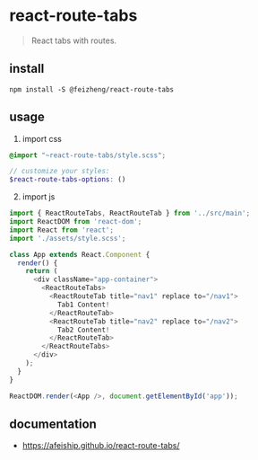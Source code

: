 # react-route-tabs
> React tabs with routes.

## install
```shell
npm install -S @feizheng/react-route-tabs
```

## usage
1. import css
  ```scss
  @import "~react-route-tabs/style.scss";

  // customize your styles:
  $react-route-tabs-options: ()
  ```
2. import js
  ```js
  import { ReactRouteTabs, ReactRouteTab } from '../src/main';
  import ReactDOM from 'react-dom';
  import React from 'react';
  import './assets/style.scss';

  class App extends React.Component {
    render() {
      return (
        <div className="app-container">
          <ReactRouteTabs>
            <ReactRouteTab title="nav1" replace to="/nav1">
              Tab1 Content!
            </ReactRouteTab>
            <ReactRouteTab title="nav2" replace to="/nav2">
              Tab2 Content!
            </ReactRouteTab>
          </ReactRouteTabs>
        </div>
      );
    }
  }

  ReactDOM.render(<App />, document.getElementById('app'));
  ```

## documentation
- https://afeiship.github.io/react-route-tabs/
